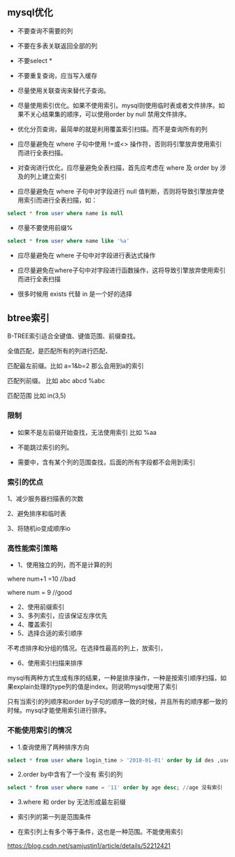 ## mysql优化

- 不要查询不需要的列

- 不要在多表关联返回全部的列

- 不要select *

- 不要重复查询，应当写入缓存

- 尽量使用关联查询来替代子查询。

- 尽量使用索引优化。如果不使用索引。mysql则使用临时表或者文件排序。如果不关心结果集的顺序，可以使用order by null 禁用文件排序。

- 优化分页查询，最简单的就是利用覆盖索引扫描。而不是查询所有的列

- 应尽量避免在 where 子句中使用 !=或<> 操作符，否则将引擎放弃使用索引而进行全表扫描。

- 对查询进行优化，应尽量避免全表扫描，首先应考虑在 where 及 order by 涉及的列上建立索引

- 应尽量避免在 where 子句中对字段进行 null 值判断，否则将导致引擎放弃使用索引而进行全表扫描，如：

```sql
select * from user where name is null
```

- 尽量不要使用前缀%

```sql
select * from user where name like '%a'
```

- 应尽量避免在 where 子句中对字段进行表达式操作

- 应尽量避免在where子句中对字段进行函数操作，这将导致引擎放弃使用索引而进行全表扫描

- 很多时候用 exists 代替 in 是一个好的选择


## btree索引

B-TREE索引适合全键值、键值范围、前缀查找。

全值匹配，是匹配所有的列进行匹配、

匹配最左前缀。比如 a=1&b=2 那么会用到a的索引

匹配列前缀。 比如 abc abcd %abc

匹配范围 比如 in(3,5)

### 限制

- 如果不是左前缀开始查找，无法使用索引 比如 %aa 

- 不能跳过索引的列。

- 需要中，含有某个列的范围查找，后面的所有字段都不会用到索引

### 索引的优点

1、减少服务器扫描表的次数

2、避免排序和临时表

3、将随机io变成顺序io

### 高性能索引策略

- 1、使用独立的列，而不是计算的列

where num+1 =10 //bad

where num = 9 //good

- 2、使用前缀索引
- 3、多列索引，应该保证左序优先
- 4、覆盖索引
- 5、选择合适的索引顺序

不考虑排序和分组的情况。在选择性最高的列上，放索引，

- 6、使用索引扫描来排序

mysql有两种方式生成有序的结果，一种是排序操作，一种是按索引顺序扫描，如果explain处理的type列的值是index。则说明mysql使用了索引

只有当索引的列顺序和order by子句的顺序一致的时候，并且所有的顺序都一致的时候。mysql才能使用索引进行排序。

### 不能使用索引的情况

- 1.查询使用了两种排序方向

```sql
select * from user where login_time > '2018-01-01' order by id des ,username asc #
```

- 2.order by中含有了一个没有 索引的列

```sql
select * from user where name = '11' order by age desc; //age 没有索引
```

- 3.where 和 order by 无法形成最左前缀

- 索引列的第一列是范围条件

- 在索引列上有多个等于条件，这也是一种范围。不能使用索引

https://blog.csdn.net/samjustin1/article/details/52212421


